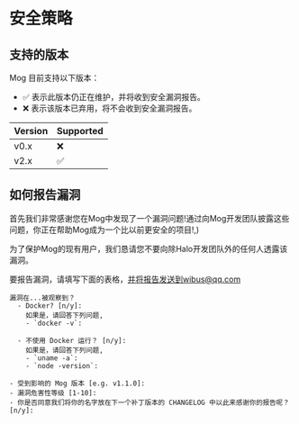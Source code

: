 # 安全策略

## 支持的版本

Mog 目前支持以下版本：

- :white_check_mark: 表示此版本仍正在维护，并将收到安全漏洞报告。
- :x: 表示该版本已弃用，将不会收到安全漏洞报告。

| Version | Supported          |
| ------- | ------------------ |
| v0.x   | :x:                 |
| v2.x   | :white_check_mark:                |

## 如何报告漏洞

首先我们非常感谢您在Mog中发现了一个漏洞问题!通过向Mog开发团队披露这些问题，你正在帮助Mog成为一个比以前更安全的项目!,)

为了保护Mog的现有用户，我们恳请您不要向除Halo开发团队外的任何人透露该漏洞。

要报告漏洞，请填写下面的表格，并将报告发送到wibus@qq.com

```
漏洞在...被观察到？
  - Docker? [n/y]: 
    如果是，请回答下列问题,
    - `docker -v`: 
  
  - 不使用 Docker 运行？ [n/y]: 
    如果是，请回答下列问题,
    - `uname -a`: 
    - `node -version`: 
 
- 受到影响的 Mog 版本 [e.g. v1.1.0]: 
- 漏洞危害性等级 [1-10]: 
- 你是否同意我们将你的名字放在下一个补丁版本的 CHANGELOG 中以此来感谢你的报告呢？ [n/y]: 
```
